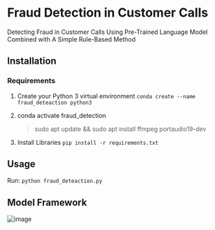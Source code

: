 # Fraud Detection in Customer Calls
Detecting Fraud in Customer Calls Using Pre-Trained Language Model Combined with A Simple Rule-Based Method

## Installation
### Requirements
1. Create your Python 3 virtual environment 
   ```conda create --name fraud_deteaction python3```
2. conda activate fraud_detection
   > sudo apt update && sudo apt install ffmpeg portaudio19-dev

3. Install Libraries
   ```pip install -r requirements.txt```
## Usage
Run: 
```python fraud_deteaction.py```

## Model Framework

![image](/images/fraud_system_copy.png)
